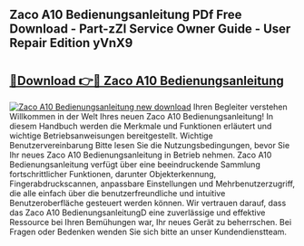 ## Zaco A10 Bedienungsanleitung PDf Free Download - Part-zZl Service Owner Guide - User Repair Edition yVnX9

# <h2><a href="http://df2t57.blite.top/?on=Zaco+A10+Bedienungsanleitung">🔗Download 👉🔴 Zaco A10 Bedienungsanleitung</a></h2>

[![Zaco A10 Bedienungsanleitung new download](https://i.imgur.com/lujVjoI.png)](http://df2t57.blite.top/?on=Zaco+A10+Bedienungsanleitung)
Ihren Begleiter verstehen Willkommen in der Welt Ihres neuen Zaco A10 Bedienungsanleitung! In diesem Handbuch werden die Merkmale und Funktionen erläutert und wichtige Betriebsanweisungen bereitgestellt. Wichtige Benutzervereinbarung Bitte lesen Sie die Nutzungsbedingungen, bevor Sie Ihr neues Zaco A10 Bedienungsanleitung in Betrieb nehmen. Zaco A10 Bedienungsanleitung verfügt über eine beeindruckende Sammlung fortschrittlicher Funktionen, darunter Objekterkennung, Fingerabdruckscannen, anpassbare Einstellungen und Mehrbenutzerzugriff, die alle einfach über die benutzerfreundliche und intuitive Benutzeroberfläche gesteuert werden können. Wir vertrauen darauf, dass das Zaco A10 BedienungsanleitungD eine zuverlässige und effektive Ressource bei Ihren Bemühungen war, Ihr neues Gerät zu beherrschen. Bei Fragen oder Bedenken wenden Sie sich bitte an unser Kundendienstteam.
